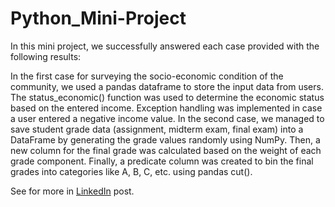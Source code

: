 # Python_Mini-Project

In this mini project, we successfully answered each case provided with the following results:

In the first case for surveying the socio-economic condition of the community, we used a pandas dataframe to store the input data from users. The status_economic() function was used to determine the economic status based on the entered income. Exception handling was implemented in case a user entered a negative income value. In the second case, we managed to save student grade data (assignment, midterm exam, final exam) into a DataFrame by generating the grade values randomly using NumPy. Then, a new column for the final grade was calculated based on the weight of each grade component. Finally, a predicate column was created to bin the final grades into categories like A, B, C, etc. using pandas cut().

See for more in [LinkedIn](https://www.linkedin.com/posts/soni-bayu_mini-project-python-activity-7117652222284328960-r-3a?utm_source=share&utm_medium=member_desktop) post.
